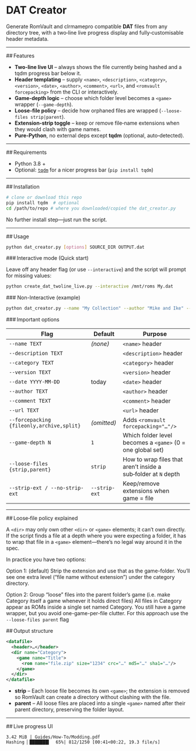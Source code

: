 # DAT Creator

Generate RomVault and clrmamepro compatible **DAT** files from any directory tree, with a two‑line live progress display and fully‑customisable header metadata.

---

\## Features

- **Two‑line live UI** – always shows the file currently being hashed and a tqdm progress bar below it.
- **Header templating** – supply `<name>`, `<description>`, `<category>`, `<version>`, `<date>`, `<author>`, `<comment>`, `<url>`, and `<romvault forcepacking>` from the CLI or interactively.
- **Game‑depth logic** – choose which folder level becomes a `<game>` wrapper (`--game-depth`).
- **Loose‑file policy** – decide how orphaned files are wrapped (`--loose-files strip|parent`).
- **Extension‑strip toggle** – keep or remove file‑name extensions when they would clash with game names.
- **Pure‑Python**, no external deps except **tqdm** (optional, auto‑detected).

---

\## Requirements

- Python 3.8 +
- Optional: [`tqdm`](https://pypi.org/project/tqdm/) for a nicer progress bar (`pip install tqdm`)

---

\## Installation

```bash
# clone or download this repo
pip install tqdm  # optional
cd /path/to/repo # where you downloaded/copied the dat_creator.py
```

No further install step—just run the script.

---

\## Usage

```bash
python dat_creator.py [options] SOURCE_DIR OUTPUT.dat
```

\### Interactive mode (Quick start)

Leave off any header flag (or use `--interactive`) and the script will prompt for missing values:

```bash
python create_dat_twoline_live.py --interactive /mnt/roms My.dat
```

\### Non-Interactive (example)

```bash
python dat_creator.py --name "My Collection" --author "Mike and Ike" --game-depth 2 --loose-files parent /mnt/stuff MyCollection.dat
```

\### Important options

| Flag                                      | Default       | Purpose                                                        |
| ----------------------------------------- | ------------- | -------------------------------------------------------------- |
| `--name TEXT`                             | *(none)*      | `<name>` header                                                |
| `--description TEXT`                      |               | `<description>` header                                         |
| `--category TEXT`                         |               | `<category>` header                                            |
| `--version TEXT`                          |               | `<version>` header                                             |
| `--date YYYY-MM-DD`                       | today         | `<date>` header                                                |
| `--author TEXT`                           |               | `<author>` header                                              |
| `--comment TEXT`                          |               | `<comment>` header                                             |
| `--url TEXT`                              |               | `<url>` header                                                 |
| `--forcepacking {fileonly,archive,split}` | *(omitted)*   | Adds `<romvault forcepacking="…"/>`                            |
| `--game-depth N`                          | `1`           | Which folder level becomes a `<game>` (0 = one global set)     |
| `--loose-files {strip,parent}`            | `strip`       | How to wrap files that aren’t inside a sub‑folder at `N` depth |
| `--strip-ext / --no-strip-ext`            | `--strip-ext` | Keep/remove extensions when game = file                        |

---

\## Loose‑file policy explained

A `<dir>` may only own other `<dir>` or `<game>` elements; it can’t own <rom> directly. If the script finds a file at a depth where you were expecting a folder, it has to wrap that file in a `<game>` element—there’s no legal way around it in the spec.

In practice you have two options:

Option 1:
(default) Strip the extension and use that as the game-folder.	You’ll see one extra level (“file name without extension”) under the category directory.

Option 2:
Group “loose” files into the parent folder’s game
(i.e. make Category itself a game whenever it holds direct files)	All files in Category appear as ROMs inside a single set named Category. You still have a game wrapper, but you avoid one-game-per-file clutter.
For this approach use the `--loose-files parent` flag

\## Output structure

```xml
<datafile>
  <header>…</header>
  <dir name="Category">
    <game name="Title">
      <rom name="file.zip" size="1234" crc="…" md5="…" sha1="…"/>
    </game>
  </dir>
</datafile>
```

- **strip** – Each loose file becomes its own `<game>`; the extension is removed so RomVault can create a directory without clashing with the file.
- **parent** – All loose files are placed into a single `<game>` named after their parent directory, preserving the folder layout.
---

\## Live progress UI

```
3.42 MiB | Guides/How‑To/Modding.pdf
Hashing ▏███████▍  65%| 812/1250 [00:41<00:22, 19.3 file/s]
```

